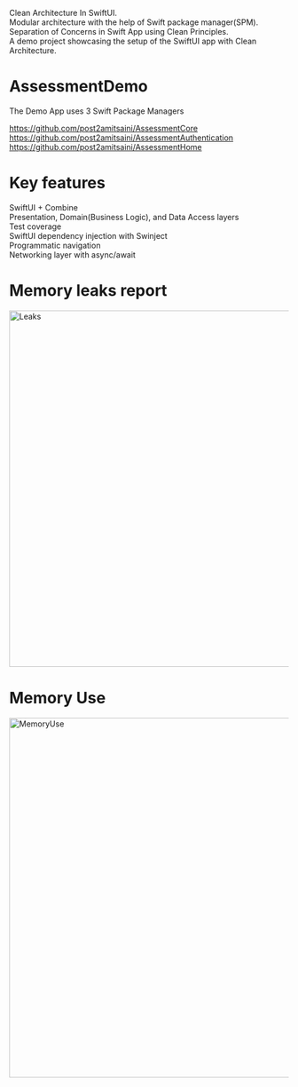Clean Architecture In SwiftUI.    
Modular architecture with the help of Swift package manager(SPM).  
Separation of Concerns in Swift App using Clean Principles.  
A demo project showcasing the setup of the SwiftUI app with Clean Architecture.  

# AssessmentDemo
The Demo App uses 3 Swift Package Managers

https://github.com/post2amitsaini/AssessmentCore  
https://github.com/post2amitsaini/AssessmentAuthentication  
https://github.com/post2amitsaini/AssessmentHome

# Key features
SwiftUI + Combine  
Presentation, Domain(Business Logic), and Data Access layers  
Test coverage   
SwiftUI dependency injection with Swinject  
Programmatic navigation  
Networking layer with async/await  

# Memory leaks report
<img width="642" alt="Leaks" src="https://github.com/post2amitsaini/AssessmentDemo/assets/43773429/36b88c77-dcb1-405a-aef9-8d9595baa78d">

# Memory Use
<img width="648" alt="MemoryUse" src="https://github.com/post2amitsaini/AssessmentDemo/assets/43773429/4b42d098-818f-48c1-99bf-01af3754c851">


